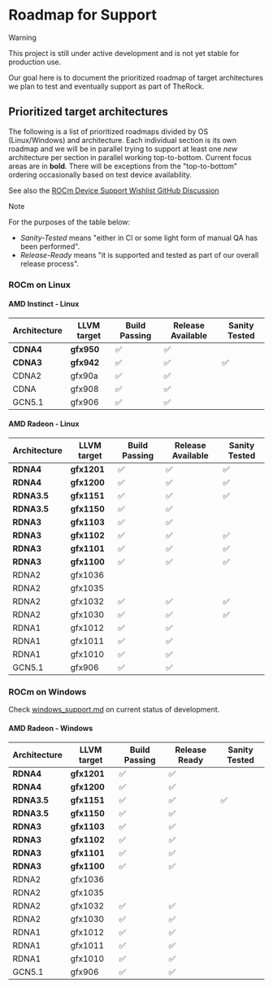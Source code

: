 # Roadmap for Support

> [!WARNING]
> This project is still under active development and is not yet stable for
> production use.

Our goal here is to document the prioritized roadmap of target architectures we plan to test and eventually support as part of TheRock.

## Prioritized target architectures

The following is a list of prioritized roadmaps divided by OS (Linux/Windows) and architecture. Each individual section is its own roadmap and we will be in parallel trying to support at least one *new* architecture per section in parallel working top-to-bottom. Current focus areas are in __bold__. There will be exceptions from the "top-to-bottom" ordering occasionally based on test device availability.

See also the [ROCm Device Support Wishlist GitHub Discussion](https://github.com/ROCm/ROCm/discussions/4276)

> [!NOTE]
> For the purposes of the table below:
>
> - *Sanity-Tested* means "either in CI or some light form of manual QA has been performed".
> - *Release-Ready* means "it is supported and tested as part of our overall release process".

### ROCm on Linux

#### AMD Instinct - Linux

| Architecture | LLVM target | Build Passing | Release Available | Sanity Tested |
| ------------ | ----------- | ------------- | ----------------- | ------------- |
| **CDNA4**    | **gfx950**  | ✅            | ✅                |               |
| **CDNA3**    | **gfx942**  | ✅            | ✅                | ✅            |
| CDNA2        | gfx90a      | ✅            | ✅                |               |
| CDNA         | gfx908      | ✅            | ✅                |               |
| GCN5.1       | gfx906      | ✅            | ✅                |               |

#### AMD Radeon - Linux

| Architecture | LLVM target | Build Passing | Release Available | Sanity Tested |
| ------------ | ----------- | ------------- | ----------------- | ------------- |
| **RDNA4**    | **gfx1201** | ✅            | ✅                | ✅            |
| **RDNA4**    | **gfx1200** | ✅            | ✅                | ✅            |
| **RDNA3.5**  | **gfx1151** | ✅            | ✅                | ✅            |
| **RDNA3.5**  | **gfx1150** | ✅            | ✅                |               |
| **RDNA3**    | **gfx1103** | ✅            | ✅                |               |
| **RDNA3**    | **gfx1102** | ✅            | ✅                | ✅            |
| **RDNA3**    | **gfx1101** | ✅            | ✅                | ✅            |
| **RDNA3**    | **gfx1100** | ✅            | ✅                | ✅            |
| RDNA2        | gfx1036     |               |                   |               |
| RDNA2        | gfx1035     |               |                   |               |
| RDNA2        | gfx1032     | ✅            | ✅                | ✅            |
| RDNA2        | gfx1030     | ✅            | ✅                | ✅            |
| RDNA1        | gfx1012     | ✅            | ✅                |               |
| RDNA1        | gfx1011     | ✅            | ✅                |               |
| RDNA1        | gfx1010     | ✅            | ✅                |               |
| GCN5.1       | gfx906      | ✅            | ✅                |               |

### ROCm on Windows

Check [windows_support.md](docs/development/windows_support.md) on current status of development.

#### AMD Radeon - Windows

| Architecture | LLVM target | Build Passing | Release Ready | Sanity Tested |
| ------------ | ----------- | ------------- | ------------- | ------------- |
| **RDNA4**    | **gfx1201** | ✅            | ✅            |               |
| **RDNA4**    | **gfx1200** | ✅            | ✅            |               |
| **RDNA3.5**  | **gfx1151** | ✅            | ✅            | ✅            |
| **RDNA3.5**  | **gfx1150** | ✅            | ✅            |               |
| **RDNA3**    | **gfx1103** | ✅            | ✅            |               |
| **RDNA3**    | **gfx1102** | ✅            | ✅            |               |
| **RDNA3**    | **gfx1101** | ✅            | ✅            |               |
| **RDNA3**    | **gfx1100** | ✅            | ✅            |               |
| RDNA2        | gfx1036     |               |               |               |
| RDNA2        | gfx1035     |               |               |               |
| RDNA2        | gfx1032     | ✅            | ✅            |               |
| RDNA2        | gfx1030     | ✅            | ✅            |               |
| RDNA1        | gfx1012     | ✅            | ✅            |               |
| RDNA1        | gfx1011     | ✅            | ✅            |               |
| RDNA1        | gfx1010     | ✅            | ✅            |               |
| GCN5.1       | gfx906      | ✅            | ✅            |               |
